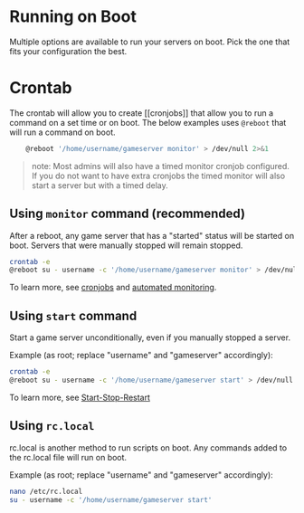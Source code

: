 # Running on Boot

Multiple options are available to run your servers on boot. Pick the one that fits your configuration the best.

# Crontab
The crontab will allow you to create [[cronjobs]] that allow you to run a command on a set time or   on boot. The below examples uses `@reboot` that will run a command on boot.
```bash
    @reboot '/home/username/gameserver monitor' > /dev/null 2>&1
```
>note: Most admins will also have a timed monitor cronjob configured. If you do not want to have extra cronjobs the timed monitor will also start a server but with a timed delay.

## Using `monitor` command (recommended)

After a reboot, any game server that has a "started" status will be started on boot. Servers that were manually stopped will remain stopped.

````bash
crontab -e
@reboot su - username -c '/home/username/gameserver monitor' > /dev/null 2>&1
````

To learn more, see [cronjobs](https://github.com/GameServerManagers/LinuxGSM/wiki/Cronjobs) and [automated monitoring](https://github.com/dgibbs64/linuxgsm/wiki/Monitor#automated-monitoring).

## Using `start` command

Start a game server unconditionally, even if you manually stopped a server.

Example (as root; replace "username" and "gameserver" accordingly):
````bash
crontab -e
@reboot su - username -c '/home/username/gameserver start' > /dev/null 2>&1
````

To learn more, see [Start-Stop-Restart](https://github.com/GameServerManagers/LinuxGSM/wiki/Start-Stop-Restart)

## Using `rc.local`

rc.local is another method to run scripts on boot. Any commands added to the rc.local file will run on boot. 

Example (as root; replace "username" and "gameserver" accordingly):
````bash
nano /etc/rc.local
su - username -c '/home/username/gameserver start'
````